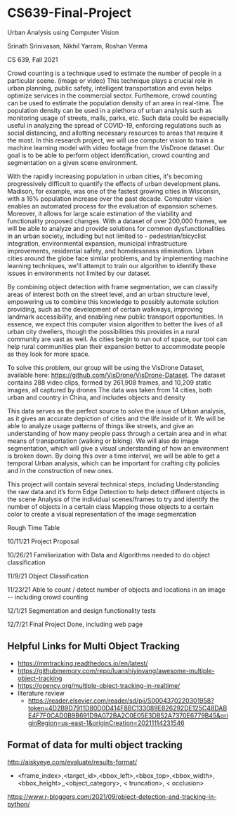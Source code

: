 # CS639-Final-Project


Urban Analysis using Computer Vision

Srinath Srinivasan, Nikhil Yarram, Roshan Verma

CS 639, Fall 2021

Crowd counting is a technique used to estimate the number of people in a particular scene. (image or video) This technique plays a crucial role in urban planning, public safety, intelligent transportation and even helps optimize services in the commercial sector. Furthemore, crowd counting can be used to estimate the population density of an area in real-time. The population density can be used in a plethora of urban analysis such as monitoring usage of streets, malls, parks, etc. Such data could be especially useful in analyzing the spread of COVID-19, enforcing regulations such as social distancing, and allotting necessary resources to areas that require it the most.  In this research project, we will use computer vision to train a machine learning model with video footage from the VisDrone dataset. Our goal is to be able to perform object identification, crowd counting and segmentation on a given scene environment.  

With the rapidly increasing population in urban cities, it's becoming progressively difficult to quantify the effects of urban development plans. Madison, for example, was one of the fastest growing cities in Wisconsin, with a 16% population increase over the past decade. Computer vision enables an automated process for the evaluation of expansion schemes. Moreover, it allows for large scale estimation of the viability and functionality proposed changes. With a dataset of over 200,000 frames, we will be able to analyze and provide solutions for common dysfunctionalities in an urban society, including but not limited to - pedestrian/bicyclist integration, environmental expansion, municipal infrastructure improvements, residential safety, and homelessness elimination. Urban cities around the globe face similar problems, and by implementing machine learning techniques, we'll attempt to train our algorithm to identify these issues in environments not limited by our dataset.

By combining object detection with frame segmentation, we can classify areas of interest both on the street level, and an urban structure level, empowering us to combine this knowledge to possibly automate solution providing, such as the development of certain walkways, improving landmark accessibility, and enabling new public transport opportunities. In essence, we expect this computer vision algorithm to better the lives of all urban city dwellers, though the possibilities this provides in a rural community are vast as well. As cities begin to run out of space, our tool can help rural communities plan their expansion better to accommodate people as they look for more space. 

To solve this problem, our group will be using the VisDrone Dataset, available here: https://github.com/VisDrone/VisDrone-Dataset. The dataset contains
288 video clips, formed by 261,908 frames, and 10,209 static images, all captured by drones
The data was taken from 14 cities, both urban and country in China, and includes objects and density

This data serves as the perfect source to solve the issue of Urban analysis, as it gives an accurate depiction of cities and the life inside of it. We will be able to analyze usage patterns of things like streets, and give an understanding of how many people pass through a certain area and in what means of transportation (walking or biking). We will also do image segmentation, which will give a visual understanding of how an environment is broken down. By doing this over a time interval, we will be able to get a temporal Urban analysis, which can be important for crafting city policies and in the construction of new ones. 

This project will contain several technical steps, including
Understanding the raw data and it’s form
Edge Detection to help detect different objects in the scene
Analysis of the individual scenes/frames to try and identify the number of objects in a certain class
Mapping those objects to a certain color to create a visual representation of the image segmentation










Rough Time Table

10/11/21
Project Proposal

10/26/21
Familiarization with Data and Algorithms needed to do object classification

11/9/21
Object Classification

11/23/21
Able to count / detect number of objects and locations in an image -- including crowd counting

12/1/21
Segmentation and design functionality tests

12/7/21
Final Project Done, including web page

## Helpful Links for Multi Object Tracking 

- https://mmtracking.readthedocs.io/en/latest/
- https://githubmemory.com/repo/luanshiyinyang/awesome-multiple-object-tracking
- https://opencv.org/multiple-object-tracking-in-realtime/
- literature review
    - https://reader.elsevier.com/reader/sd/pii/S0004370220301958?token=4D2B9D7911D80D0D414F8BC133089E826292DE125C48DABE4F7F0CAD0B9B691D9A072BA2C0E05E3DB52A7370E6779B45&originRegion=us-east-1&originCreation=20211114231546

## Format of data for multi object tracking

http://aiskyeye.com/evaluate/results-format/

- <frame_index>,<target_id>,<bbox_left>,<bbox_top>,<bbox_width>,<bbox_height>,<score>,<object_category>,  < truncation>,                < occlusion>


https://www.r-bloggers.com/2021/09/object-detection-and-tracking-in-python/

